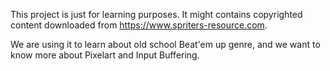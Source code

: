 This project is just for learning purposes. It might contains copyrighted content downloaded from https://www.spriters-resource.com.

We are using it to learn about old school Beat'em up genre, and we want to know more about Pixelart and Input Buffering.